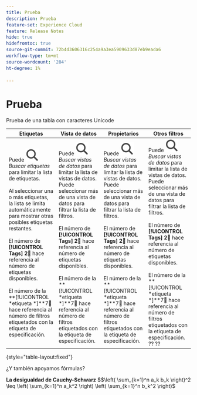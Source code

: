 ```yaml
---
title: Prueba
description: Prueba
feature-set: Experience Cloud
feature: Release Notes
hide: true
hidefromtoc: true
source-git-commit: 72b4d3606316c254a9a3ea5909633d87eb9eada6
workflow-type: tm+mt
source-wordcount: '284'
ht-degree: 1%

---
```



# Prueba

Prueba de una tabla con caracteres Unicode

| Etiquetas | Vista de datos | Propietarios | Otros filtros |
|---|---|---|---|
| Puede ![Buscar](/help/assets/icons/Search.svg) *Buscar etiquetas* para limitar la lista de etiquetas. <br/><br/>Al seleccionar una o más etiquetas, la lista se limita automáticamente para mostrar otras posibles etiquetas restantes. <br/><br/>El número de **[!UICONTROL Tags]** **2︎⃣** hace referencia al número de etiquetas disponibles. <br/><br/>El número de la **[!UICONTROL *etiqueta *]**7︎⃣ hace referencia al número de filtros etiquetados con la etiqueta de especificación. | Puede ![Buscar](/help/assets/icons/Search.svg) *Buscar vistas de datos* para limitar la lista de vistas de datos. <br/>Puede seleccionar más de una vista de datos para filtrar la lista de filtros. <br/><br/>El número de **[!UICONTROL Tags]** **2︎⃣** hace referencia al número de etiquetas disponibles. <br/><br/>El número de la **[!UICONTROL *etiqueta *]**7︎⃣ hace referencia al número de filtros etiquetados con la etiqueta de especificación. | Puede ![Buscar](/help/assets/icons/Search.svg) *Buscar vistas de datos* para limitar la lista de vistas de datos. <br/>Puede seleccionar más de una vista de datos para filtrar la lista de filtros. <br/><br/>El número de **[!UICONTROL Tags]** **2︎⃣** hace referencia al número de etiquetas disponibles. <br/><br/>El número de la **[!UICONTROL *etiqueta *]**7︎⃣ hace referencia al número de filtros etiquetados con la etiqueta de especificación. | Puede ![Buscar](/help/assets/icons/Search.svg) *Buscar vistas de datos* para limitar la lista de vistas de datos. <br/>Puede seleccionar más de una vista de datos para filtrar la lista de filtros. <br/><br/>El número de **[!UICONTROL Tags]** **2︎⃣** hace referencia al número de etiquetas disponibles. <br/><br/>El número de la **[!UICONTROL *etiqueta *]**7︎⃣ hace referencia al número de filtros etiquetados con la etiqueta de especificación. ?? ?? |

{style="table-layout:fixed"}




¿Y también apoyamos fórmulas?

**La desigualdad de Cauchy-Schwarz**
$$\left( \sum_{k=1}^n a_k b_k \right)^2 \leq \left( \sum_{k=1}^n a_k^2 \right) \left( \sum_{k=1}^n b_k^2 \right)$



